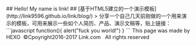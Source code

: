 <link rel="stylesheet" href="https://link9596.github.io/link/css/style.css">
## Hello! My name is link!
## [基于HTML5建立的一个演示模板](http://link9596.github.io/link/blog/)
 > 分享一个自己几天前刚做的一个用来演示的模板，可用来展示一些如个人简历、产品、演示文稿等，贴上链接：
```javascript
function(){
alert("fuck you world!")
}
```
<!--more-->
This page was made by　HEXO
  ©Cpoyright2016-2017 Link.com
      All rights reserved
